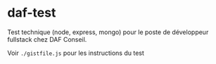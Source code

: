 # daf-test
Test technique (node, express, mongo) pour le poste de développeur fullstack chez DAF Conseil.

Voir `./gistfile.js` pour les instructions du test
